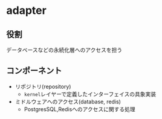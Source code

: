 # adapter

## 役割

データベースなどの永続化層へのアクセスを担う

## コンポーネント

- リポジトリ(repository)
  - `kernel`レイヤーで定義したインターフェイスの具象実装
- ミドルウェアへのアクセス(database, redis)
  - PostgresSQL,Redisへのアクセスに関する処理
